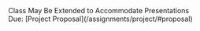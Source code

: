 <div class="alert alert-danger">
Class May Be Extended to Accommodate Presentations
</div>

<div class="alert alert-primary">
Due: [Project Proposal](/assignments/project/#proposal)
</div>
